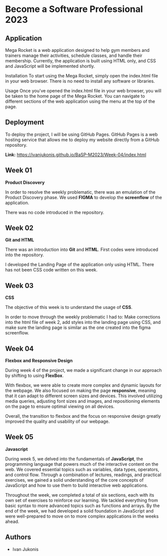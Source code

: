 # **Become a Software Professional 2023**


## **Application**

Mega Rocket is a web application designed to help gym members and trainers manage their activities, schedule classes, and handle their membership. Currently, the application is built using HTML only, and CSS and JavaScript will be implemented shortly.

Installation
To start using the Mega Rocket, simply open the index.html file in your web browser. There is no need to install any software or libraries.

Usage
Once you've opened the index.html file in your web browser, you will be taken to the home page of the Mega Rocket. You can navigate to different sections of the web application using the menu at the top of the page.

## **Deployment**

To deploy the project, I will be using GitHub Pages. GitHub Pages is a web hosting service that allows me to deploy my website directly from a GitHub repository.

**Link:** https://ivanjukonis.github.io/BaSP-M2023/Week-04/index.html

## **Week 01**

**Product Discovery**

In order to resolve the weekly problematic, there was an emulation of the Product Discovery phase. We used **FIGMA** to develop the **screenflow** of the application.

There was no code introduced in the repository.

## **Week 02**

 **Git and HTML**

There was an introduction into **Git** and **HTML**. First codes were introduced into the repository.

I developed the Landing Page of the application only using HTML. There has not been CSS code written on this week.

## **Week 03**

**CSS**

The objective of this week is to understand the usage of **CSS**.

In order to move through the weekly problematic I had to: Make corrections into the html file of week 2, add styles into the landing page using CSS, and make sure the landing page is similar as the one created into the figma screenflow.

## **Week 04**

**Flexbox and Responsive Design**

During week 4 of the project, we made a significant change in our approach by shifting to using **FlexBox**.

With flexbox, we were able to create more complex and dynamic layouts for the webpage. We also focused on making the page **responsive**, meaning that it can adapt to different screen sizes and devices. This involved utilizing media queries, adjusting font sizes and images, and repositioning elements on the page to ensure optimal viewing on all devices.

Overall, the transition to flexbox and the focus on responsive design greatly improved the quality and usability of our webpage.

## **Week 05**

**Javascript**

During week 5, we delved into the fundamentals of **JavaScript**, the programming language that powers much of the interactive content on the web. We covered essential topics such as variables, data types, operators, and control flow. Through a combination of lectures, readings, and practical exercises, we gained a solid understanding of the core concepts of JavaScript and how to use them to build interactive web applications.

Throughout the week, we completed a total of six sections, each with its own set of exercises to reinforce our learning. We tackled everything from basic syntax to more advanced topics such as functions and arrays. By the end of the week, we had developed a solid foundation in JavaScript and were well-prepared to move on to more complex applications in the weeks ahead.

## **Authors**
- Ivan Jukonis
